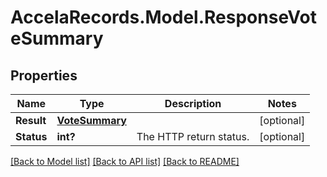 # AccelaRecords.Model.ResponseVoteSummary
## Properties

Name | Type | Description | Notes
------------ | ------------- | ------------- | -------------
**Result** | [**VoteSummary**](VoteSummary.md) |  | [optional] 
**Status** | **int?** | The HTTP return status. | [optional] 

[[Back to Model list]](../README.md#documentation-for-models) [[Back to API list]](../README.md#documentation-for-api-endpoints) [[Back to README]](../README.md)


